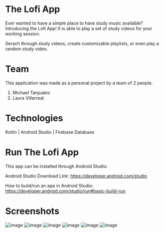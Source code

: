 # The Lofi App
Ever wanted to have a simple place to have study music available? Introducing the Lofi App! It is able to play a set of study videos for your working session.

Serach through study videos, create customizable playlists, or even play a random study video.

# Team
This application was made as a personal project by a team of 2 people.
1. Michael Tanjuakio
2. Laura Villarreal

# Technologies
Kotlin | Android Studio | Firebase Database

# Run The Lofi App
This app can be installed through Android Studio:

Android Studio Download Link: https://developer.android.com/studio

How to build/run an app in Android Studio: https://developer.android.com/studio/run#basic-build-run

# Screenshots
![image](https://github.com/Michael-Tanjuakio/lofiapp/assets/17733456/1676750b-64ed-4e40-94e5-272b45d40db1)
![image](https://github.com/Michael-Tanjuakio/lofiapp/assets/17733456/f3a541e4-b6f2-4b6a-ae11-c23f22dbd0dc)
![image](https://github.com/Michael-Tanjuakio/lofiapp/assets/17733456/7494a4c4-434e-440f-9b38-ebfe4af8acf7)
![image](https://github.com/Michael-Tanjuakio/lofiapp/assets/17733456/2ea362c1-1cda-4165-8f82-46a0213dffb0)
![image](https://github.com/Michael-Tanjuakio/lofiapp/assets/17733456/0a76da18-807f-4836-b4d2-759320c0d6c0)
![image](https://github.com/Michael-Tanjuakio/lofiapp/assets/17733456/77dd8276-9145-43f6-ba39-4e15be0ab75f)
